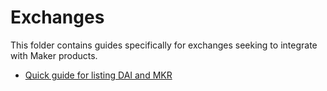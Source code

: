 # Exchanges
This folder contains guides specifically for exchanges seeking to integrate with Maker products.

* [Quick guide for listing DAI and MKR](/exchanges/exchanges-guide-01/exchanges-guide-01.md)
